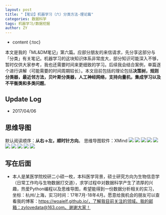 ```yaml
---
layout: post
title: "【笔记】机器学习（六）分类方法-理论篇"
categories: 数据科学
tags: 机器学习/数据挖掘
author: ZY
---
```


* content
{:toc}

本文是我的「ML&DM笔记」第六篇。应部分朋友的来信请求，先分享这部分与「分类」有关笔记。机器学习的这块知识体系非常庞大，部分知识可能深入不够，暂时仅供大家参考，我也还需要时间来更细致的学习。后续我会结合案例，单篇逐个进行讲解（可能需要的时间周期较长）。本文目前包括的理论包括**决策树，规则分类器，最近邻方法，贝叶斯分类器，人工神经网络，支持向量机，集成学习以及不平衡类和多类问题**。




## Update Log
- 2017/04/06

## 思维导图
默认阅读顺序：**从右→左，顺时针方向**。
思维导图软件：XMind
![](https://raw.githubusercontent.com/woaielf/woaielf.github.io/master/_posts/Pic/1704/170406-1.png)
![](https://raw.githubusercontent.com/woaielf/woaielf.github.io/master/_posts/Pic/1704/170406-2.png)
![](https://raw.githubusercontent.com/woaielf/woaielf.github.io/master/_posts/Pic/1704/170406-3.png)
![](https://raw.githubusercontent.com/woaielf/woaielf.github.io/master/_posts/Pic/1704/170406-4.png)
![](https://raw.githubusercontent.com/woaielf/woaielf.github.io/master/_posts/Pic/1704/170406-5.png)
![](https://raw.githubusercontent.com/woaielf/woaielf.github.io/master/_posts/Pic/1704/170406-6.png)
![](https://raw.githubusercontent.com/woaielf/woaielf.github.io/master/_posts/Pic/1704/170406-7.png)
![](https://raw.githubusercontent.com/woaielf/woaielf.github.io/master/_posts/Pic/1704/170406-8.png)
![](https://raw.githubusercontent.com/woaielf/woaielf.github.io/master/_posts/Pic/1704/170406-9.png)
![](https://raw.githubusercontent.com/woaielf/woaielf.github.io/master/_posts/Pic/1704/170406-10.png)

## 写在后面

* 本人是某医学院校研二小硕一枚，本科医学背景，硕士研究方向为生物信息学（日常工作均与生物数据打交道），求学过程中对数据科学产生了浓厚的兴趣，热爱Python编程以及思维导图，希望能得到一份数据分析相关的实习，坐标：杭州/上海，实习时间：17年7月-18年4月。愿意给我机会的朋友可以查看我的博客：https://woaielf.github.io/，了解我目前关注的领域。我的邮箱：zylovedata@163.com。谢谢大家！



